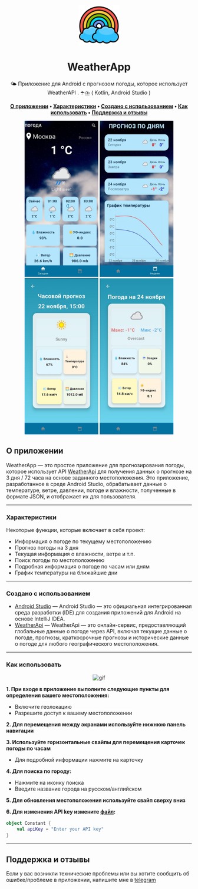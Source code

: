 <p align="center">
  <img width="110" height="auto" src="./images/logo.jpg" alt="logo">
</p>

<h1 align="center">WeatherApp</h1>

<div align="center">
    🌤️ Приложение для Android с прогнозом погоды, которое использует WeatherAPI . ☂️⛈️ ( Kotlin, Android Studio )
</div>

<p align="center">
  <strong>
    <a href="#о-приложении">О приложении</a> • 
    <a href="#характеристики">Характеристики</a> • 
    <a href="#создано-с-использованием">Создано с использованием</a> • 
    <a href="#как-использовать">Как использовать</a> • 
    <a href="#поддержка-и-отзывы">Поддержка и отзывы</a>
  </strong>
</p>

<div align="center">
    <img src="images/main.jpg" alt="Main" width="200" />
  <img src="images/second.jpg" alt="Second" width="200" />
    <img src="images/hourly.jpg" alt="Hourly" width="200" />
    <img src="images/weekly.jpg" alt="Weekly" width="200" />
</div>

## О приложении

WeatherApp — это простое приложение для прогнозирования погоды, которое использует API [WeatherApi](https://www.weatherapi.com/) для получения данных о прогнозе на 3 дня / 72 часа на основе заданного местоположения. Это приложение, разработанное в среде Android Studio, обрабатывает данные о температуре, ветре, давлении, погоде и влажности, полученные в формате JSON, и отображает их для пользователя.

____

### Характеристики
Некоторые функции, которые включает в себя проект:

- Информация о погоде по текущему местоположению
- Прогноз погоды на 3 дня
- Текущая информация о влажности, ветре и т.п.
- Поиск погоды по местоположению
- Подробная информация о погоде по часам или дням
- График температуры на ближайшие дни

____

### Создано с использованием
- [Android Studio](https://developer.android.com/studio) — Android Studio — это официальная интегрированная среда разработки (IDE) для создания приложений для Android на основе IntelliJ IDEA.
- [WeatherApi](https://www.weatherapi.com/) — WeatherApi — это онлайн-сервис, предоставляющий глобальные данные о погоде через API, включая текущие данные о погоде, прогнозы, краткосрочные прогнозы и исторические данные о погоде для любого географического местоположения.

____

### Как использовать

<div align="center">
  
![gif](https://i.giphy.com/media/v1.Y2lkPTc5MGI3NjExbnp3N3U3bXdkM2lnNGRtcmVhNXY3dGc0ZGNibjk4OGppNzZ4MWpjbSZlcD12MV9pbnRlcm5hbF9naWZfYnlfaWQmY3Q9Zw/wtaeHCuZCxOkNaPCd9/giphy.gif)
</div>

**1. При входе в приложение выполните следующие пункты для определения вашего местоположения:**
- Включите геолокацию
- Разрешите доступ к вашему местоположении


**2. Для перемещения между экранами используйте нижнюю панель навигации**



**3. Используйте горизонтальные свайпы для перемещения карточек погоды по часам**
+ Для подробной информации нажмите на карточку


**4. Для поиска по городу:**
- Нажмите на иконку поиска
- Введите название города на русском/английском


**5. Для обновления местоположения используйте свайп сверху вниз**

**6. Для изменения API key измените [файл](./app/src/main/java/com/example/appweather/api/Constant.kt):**

```Kotlin
object Constant {
    val apiKey = "Enter your API key"
}

```

____

## Поддержка и отзывы
Если у вас возникли технические проблемы или вы хотите сообщить об ошибке/проблеме в приложении, напишите мне в [telegram](https://t.me/lose_benzin)

